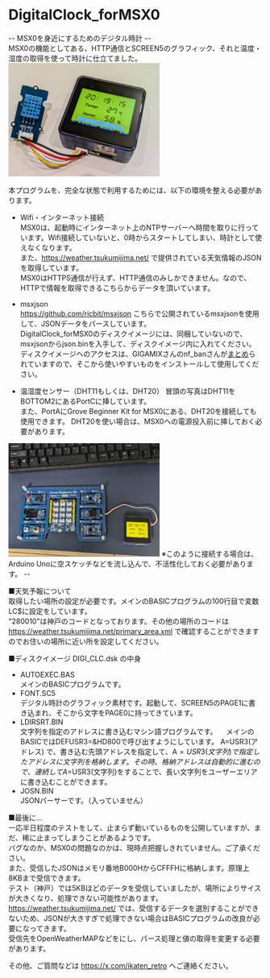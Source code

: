 # DigitalClock_forMSX0
-- MSX0を身近にするためのデジタル時計 --  
MSX0の機能としてある、HTTP通信とSCREEN5のグラフィック、それと温度・湿度の取得を使って時計に仕立てました。  
<img src="https://github.com/IKATEN-X/DigitalClock_forMSX0/blob/main/image.jpg?raw=true" width="300">  
  
本プログラムを、完全な状態で利用するためには、以下の環境を整える必要があります。    
* Wifi・インターネット接続  
MSX0は、起動時にインターネット上のNTPサーバーへ時間を取りに行っています。Wifi接続していないと、0時からスタートしてしまい、時計として使えなくなります。  
また、https://weather.tsukumijima.net/ で提供されている天気情報のJSONを取得しています。  
MSX0はHTTPS通信が行えず、HTTP通信のみしかできません。なので、HTTPで情報を取得できるこちらからデータを頂いています。  
  
* msxjson  
https://github.com/ricbit/msxjson こちらで公開されているmsxjsonを使用して、JSONデータをパースしています。  
DigitalClock_forMSX0のディスクイメージには、同梱していないので、msxjsonからjson.binを入手して、ディスクイメージ内に入れてください。  
ディスクイメージへのアクセスは、GIGAMIXさんのnf_banさんが<a href="https://gigamix.hatenablog.com/entry/devmsx/floppydiskimage-tools">まとめ</a>られていますので、そこから使いやすいものをインストールして使用してください。  

* 温湿度センサー（DHT11もしくは、DHT20）
冒頭の写真はDHT11をBOTTOM2にあるPortCに挿しています。  
また、PortAにGrove Beginner Kit for MSX0にある、DHT20を接続しても使用できます。
DHT20を使い場合は、MSX0への電源投入前に挿しておく必要があります。  
<img src="https://github.com/IKATEN-X/DigitalClock_forMSX0/blob/main/image2.jpg?raw=true" width="300">  
※このように接続する場合は、Arduino Unoに空スケッチなどを流し込んで、不活性化しておく必要があります。  
--  
  
■天気予報について  
取得したい場所の設定が必要です。メインのBASICプログラムの100行目で変数LC$に設定をしています。   
"280010"は神戸のコードとなっております。その他の場所のコードは https://weather.tsukumijima.net/primary_area.xml で確認することができますのでお住いの場所に近い所を設定してください。  

■ディスクイメージ DIGI_CLC.dsk の中身  
* AUTOEXEC.BAS  
  メインのBASICプログラムです。
* FONT.SC5  
  デジタル時計のグラフィック素材です。起動して、SCREEN5のPAGE1に書き込まれ、そこから文字をPAGE0に持ってきています。
* LDIRSRT.BIN  
  文字列を指定のアドレスに書き込むマシン語プログラムです。
　メインのBASICではDEFUSR3=&HD800で呼び出すようにしています。
  A=USR3(アドレス) で、書き込む先頭アドレスを指定して、A$=USR3(文字列) で指定したアドレスに文字列を格納します。その時、格納アドレスは自動的に進むので、連続してA$=USR3(文字列)をすることで、長い文字列をユーザーエリアに書き込むことができます。
* JOSN.BIN  
 JSONパーサーです。（入っていません）

■最後に...  
一応半日程度のテストをして、止まらず動いているものを公開していますが、まだ、稀に止まってしまうことがあるようです。  
バグなのか、MSX0の問題なのかは、現時点把握しきれていません。ご了承ください。  
また、受信したJSONはメモリ番地B000HからCFFFHに格納します。原理上8KBまで受信できます。  
テスト（神戸）では5KBほどのデータを受信していましたが、場所によりサイスが大きくなり、処理できない可能性があります。  
https://weather.tsukumijima.net/ では、受信するデータを選別することができないため、JSONが大きすぎで処理できない場合はBASICプログラムの改良が必要になってきます。  
受信先をOpenWeatherMAPなどをにし、パース処理と値の取得を変更する必要があります。  
  
その他、ご質問などは https://x.com/ikaten_retro へご連絡ください。
